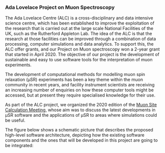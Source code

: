 ### Ada Lovelace Project on Muon Spectroscopy  

The Ada Lovelace Centre (ALC) is a cross-disciplinary and data intensive science centre, which has been established to improve the exploitation of the research that is carried out at the large scale National Facilities of the UK, such as the Rutherford Appleton Lab.  The idea of the ALC is that the research at those facilities can be improved through a combination of data processing, computer simulations and data analytics. To support this, the ALC offer grants, and our Project on Muon spectroscopy won a 2-year grant that started in April 2020.  The objective of our project is the development of sustainable and easy to use software tools for the interpretation of muon experiments.  

The development of computational methods for modelling muon spin relaxation (μSR) experiments has been a key theme within the muon community in recent years, and facility instrument scientists are receiving an increasing number of enquiries on how these computer tools might be accessed, but at present they require specialised knowledge for their use. 

As part of the ALC project, we organized the 2020 edition of the [Muon Site Calculation Meeting](https://web.cvent.com/event/9721b662-bfc7-4db1-a5b3-7d97025c17bc/summary), whose aim was to discuss the latest developments in µSR software and the applications of µSR to areas where simulations could be useful. 

The figure below shows a schematic picture that describes the proposed high-level software architecture, depicting how the existing software components and the ones that will be developed in this project are going to be integrated: 
